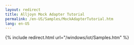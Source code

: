 ```yaml
---
layout: redirect
title: Alljoyn Mock Adapter Tutorial
permalink: /en-US/Samples/MockAdapterTutorial.htm
lang: en-US
---
```


{% include redirect.html url="/windows/iot/Samples.htm" %}